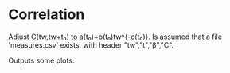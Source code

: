 Correlation
=================
Adjust C(tw,tw+t₀) to a(t₀)+b(t₀)tw^{-c(t₀)}.
Is assumed that a file 'measures.csv' exists, with header
"tw","t","β","C".

Outputs some plots.
